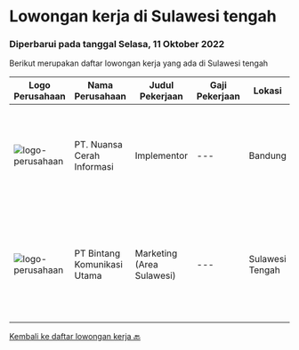
  # Lowongan kerja di Sulawesi tengah

  ### Diperbarui pada tanggal Selasa, 11 Oktober 2022

  Berikut merupakan daftar lowongan kerja yang ada di Sulawesi tengah

  |Logo Perusahaan | Nama Perusahaan | Judul Pekerjaan | Gaji Pekerjaan | Lokasi | Deskripsi | Tanggal diunggah | Pranala |
  | -------------- | --------------- | --------------- | --------- | --------- | -------------- | ------- | ----------- |
  |![logo-perusahaan](https://image-service-cdn.seek.com.au/ccc9351bdb2230a6a680c29475ae1d118c709938/ee4dce1061f3f616224767ad58cb2fc751b8d2dc)|PT. Nuansa Cerah Informasi|Implementor|---|Bandung|Pendidikan D3 / S1 Sistem Informasi/ Manajemen Informatika/ Teknik Komputer/ Teknik Informatika / Komputer Akuntansi/Akuntansi Komunikatif, dapat...|Jumat, 07 Oktober 2022|https://www.jobstreet.co.id/id/job/implementor-4058754?token=0~45b62b44-17a3-4391-8576-92d1d7167669&sectionRank=1&jobId=jobstreet-id-job-4058754|
|![logo-perusahaan](https://image-service-cdn.seek.com.au/c9ea1c15540adb1bb3ee5d9034c0b2b344562e4e/ee4dce1061f3f616224767ad58cb2fc751b8d2dc)|PT Bintang Komunikasi Utama|Marketing (Area Sulawesi)|---|Sulawesi Tengah|Usia maksimal 40 tahun Pendidikan minimal S1 Teknik Elektro/ Jaringan/ Telekomunikasi Memiliki pengalaman di bidang marketing teknis minimal 1 tahun...|Senin, 03 Oktober 2022|https://www.jobstreet.co.id/id/job/marketing-area-sulawesi-4052479?token=0~45b62b44-17a3-4391-8576-92d1d7167669&sectionRank=2&jobId=jobstreet-id-job-4052479|


  [Kembali ke daftar lowongan kerja 🔙](../README.md#daftar-lowongan-kerja)
  